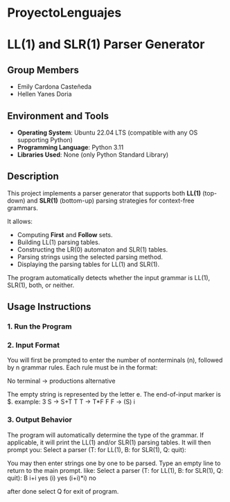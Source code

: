 # ProyectoLenguajes
# LL(1) and SLR(1) Parser Generator

## Group Members
- Emily Cardona Casteñeda
- Hellen Yanes Doria

## Environment and Tools
- **Operating System**: Ubuntu 22.04 LTS (compatible with any OS supporting Python)
- **Programming Language**: Python 3.11
- **Libraries Used**: None (only Python Standard Library)

## Description
This project implements a parser generator that supports both **LL(1)** (top-down) and **SLR(1)** (bottom-up) parsing strategies for context-free grammars.

It allows:
- Computing **First** and **Follow** sets.
- Building LL(1) parsing tables.
- Constructing the LR(0) automaton and SLR(1) tables.
- Parsing strings using the selected parsing method.
- Displaying the parsing tables for LL(1) and SLR(1).

The program automatically detects whether the input grammar is LL(1), SLR(1), both, or neither.

## Usage Instructions

### 1. Run the Program

### 2. Input Format
You will first be prompted to enter the number of nonterminals (n), followed by n grammar rules.
Each rule must be in the format:

No terminal -> productions  alternative

The empty string is represented by the letter e.
The end-of-input marker is $.
example:
3
S -> S+T T
T -> T*F F
F -> (S) i

### 3. Output Behavior

The program will automatically determine the type of the grammar.
If applicable, it will print the LL(1) and/or SLR(1) parsing tables.
It will then prompt you:
Select a parser (T: for LL(1), B: for SLR(1), Q: quit):

You may then enter strings one by one to be parsed.
Type an empty line to return to the main prompt.
like:
Select a parser (T: for LL(1), B: for SLR(1), Q: quit): B
i+i
yes
(i)
yes
(i+i)*i)
no

after done select Q for exit of program.
